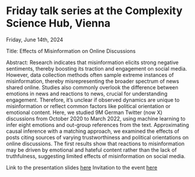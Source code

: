 # Friday talk series at the Complexity Science Hub, Vienna
Friday, June 14th, 2024

Title: Effects of Misinformation on Online Discussions

Abstract:
Research indicates that misinformation elicits strong negative sentiments, thereby boosting its traction and engagement on social media. However, data collection methods often sample extreme instances of misinformation, thereby misrepresenting the broader spectrum of news shared online. Studies also commonly overlook the difference between emotions in news and reactions to news, crucial for understanding engagement. Therefore, it’s unclear if observed dynamics are unique to misinformation or reflect common factors like political orientation or emotional content. Here, we studied 9M German Twitter (now X) discussions from October 2020 to March 2022, using machine learning to infer eight emotions and out-group references from the text. Approximating causal inference with a matching approach, we examined the effects of posts citing sources of varying trustworthiness and political orientations on online discussions. The first results show that reactions to misinformation may be driven by emotional and hateful content rather than the lack of truthfulness, suggesting limited effects of misinformation on social media.

Link to the presentation slides [here](https://julaluehring.github.io/csh_emomis_talk/)
Invitation to the event [here](https://csh.ac.at/events/effects-of-misinformation-on-online-discussions/)
